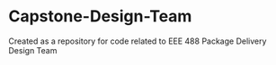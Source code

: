 # Capstone-Design-Team
Created as a repository for code related to EEE 488 Package Delivery Design Team

